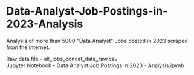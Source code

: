 # Data-Analyst-Job-Postings-in-2023-Analysis
Analysis of more than 5000 "Data Analyst" Jobs posted in 2023 scraped from the internet. 

Raw data file - all_jobs_concat_data_raw.csv  
Jupyter Notebook - Data Analyst Job Postings in 2023 - Analysis.ipynb
